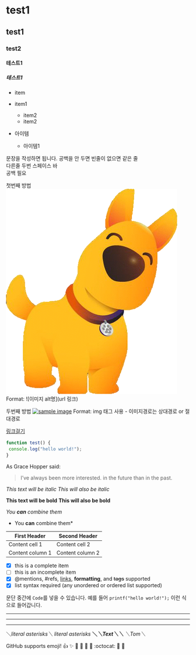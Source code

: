 # test1
## test1
### test2
#### 테스트1
##### 테스트1

* item
* item1
  * item2
  * item2

* 아이템
  * 아이템1

문장을 작성하면 됩니다. 
공백을 안 두면 빈줄이 없으면 같은 줄  
다른줄 두번 스페이스 바  
공백 필요

첫번째 방법 
![hello puppy](그림1.gif) 
Format: ![이미지 alt명](url 링크) 

두번째 방법 
<a href="#"><img src="https://github.com/hellopuppy-docs/test1/photo.jpg" width="100px" alt="sample image"></a> 
Format: img 태그 사용 - 이미지경로는 상대경로 or 절대경로

[링크걸기](http://github.com "깃허브")

```javascript 
function test() { 
 console.log("hello world!"); 
} 
`````

As Grace Hopper said: 

> I’ve always been more interested. 
> in the future than in the past.

*This text will be italic* 
_This will also be italic_ 

**This text will be bold** 
__This will also be bold__ 

*You **can** combine them*
  * You __can__ combine them*

First Header | Second Header 
------------ | ------------- 
Content cell 1 | Content cell 2 
Content column 1 | Content column 2

- [x] this is a complete item 
- [ ] this is an incomplete item 
- [x] @mentions, #refs, [links](), **formatting**, and <del>tags</del> supported 
- [x] list syntax required (any unordered or ordered list supported)

문단 중간에 `Code`를 넣을 수 있습니다. 
예를 들어 `printf("hello world!");` 이런 식으로 들어갑니다.

--- 
*** 
___

＼*literal asterisks＼* 
*literal asterisks* 
__＼*＼*Text＼*＼*__ 
_＼_Tom＼__

GitHub supports emoji! 
:+1: :sparkles: :camel: :tada: 
:rocket: :metal: :octocat: :apple: 👏
